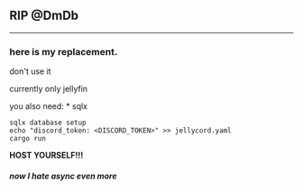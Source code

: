 ## **RIP @DmDb**

___

### here is my replacement.



don't use it

currently only jellyfin

you also need:
    * sqlx

```
sqlx database setup
echo "discord_token: <DISCORD_TOKEN>" >> jellycord.yaml
cargo run
```


**HOST YOURSELF!!!**



##### now I hate async even more